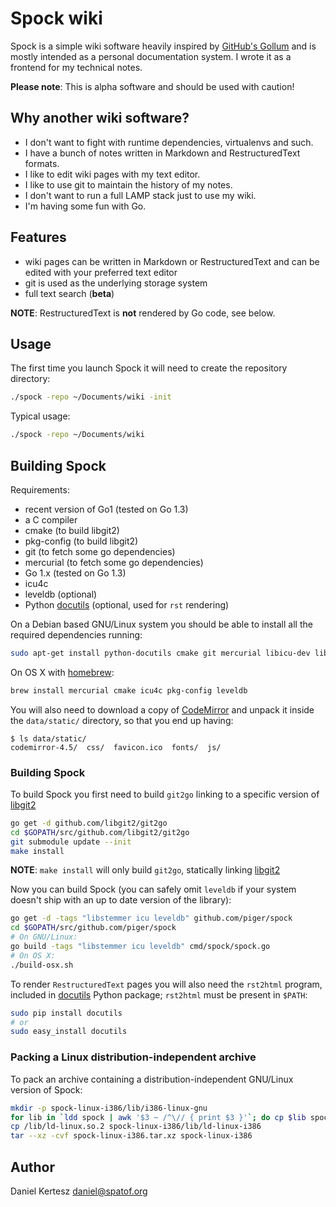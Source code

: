 # Spock wiki

Spock is a simple wiki software heavily inspired by [GitHub's Gollum][Gollum] and is mostly intended as a personal documentation system. I wrote it as a frontend for my technical notes.

[Gollum]: https://github.com/gollum/gollum

**Please note**: This is alpha software and should be used with caution!

## Why another wiki software?

- I don't want to fight with runtime dependencies, virtualenvs and such.
- I have a bunch of notes written in Markdown and RestructuredText formats.
- I like to edit wiki pages with my text editor.
- I like to use git to maintain the history of my notes.
- I don't want to run a full LAMP stack just to use my wiki.
- I'm having some fun with Go.

## Features

- wiki pages can be written in Markdown or RestructuredText and can be edited with your preferred text editor
- git is used as the underlying storage system
- full text search (**beta**)

**NOTE**: RestructuredText is **not** rendered by Go code, see below.

## Usage

The first time you launch Spock it will need to create the repository directory:

```bash
./spock -repo ~/Documents/wiki -init
```

Typical usage:

```bash
./spock -repo ~/Documents/wiki
```

## Building Spock

Requirements:

- recent version of Go1 (tested on Go 1.3)
- a C compiler
- cmake (to build libgit2)
- pkg-config (to build libgit2)
- git (to fetch some go dependencies)
- mercurial (to fetch some go dependencies)
- Go 1.x (tested on Go 1.3)
- icu4c
- leveldb (optional)
- Python [docutils][docutils] (optional, used for `rst` rendering)

On a Debian based GNU/Linux system you should be able to install all the
required dependencies running:

```bash
sudo apt-get install python-docutils cmake git mercurial libicu-dev libleveldb-dev
```

On OS X with [homebrew](http://brew.sh):

```bash
brew install mercurial cmake icu4c pkg-config leveldb
```

You will also need to download a copy of [CodeMirror][CodeMirror] and unpack it
inside the `data/static/` directory, so that you end up having:

```
$ ls data/static/
codemirror-4.5/  css/  favicon.ico  fonts/  js/
```

[CodeMirror]: http://codemirror.net/codemirror.zip

### Building Spock

To build Spock you first need to build `git2go` linking to a specific version of [libgit2][libgit2]

```bash
go get -d github.com/libgit2/git2go
cd $GOPATH/src/github.com/libgit2/git2go
git submodule update --init
make install
```

**NOTE**: `make install` will only build `git2go`, statically linking [libgit2][libgit2]

Now you can build Spock (you can safely omit `leveldb` if your system doesn't ship with an up to date version of the library):

```bash
go get -d -tags "libstemmer icu leveldb" github.com/piger/spock
cd $GOPATH/src/github.com/piger/spock
# On GNU/Linux:
go build -tags "libstemmer icu leveldb" cmd/spock/spock.go
# On OS X:
./build-osx.sh
```

To render `RestructuredText` pages you will also need the `rst2html` program, included in [docutils][docutils] Python package; `rst2html` must be present in `$PATH`:

```bash
sudo pip install docutils
# or
sudo easy_install docutils
```

### Packing a Linux distribution-independent archive

To pack an archive containing a distribution-independent GNU/Linux version of Spock:

```bash
mkdir -p spock-linux-i386/lib/i386-linux-gnu
for lib in `ldd spock | awk '$3 ~ /^\// { print $3 }'`; do cp $lib spock-linux-i386/lib/i386-linux-gnu/; done
cp /lib/ld-linux.so.2 spock-linux-i386/lib/ld-linux-i386
tar --xz -cvf spock-linux-i386.tar.xz spock-linux-i386
```

## Author

Daniel Kertesz <daniel@spatof.org>

[libgit2]: https://libgit2.github.com/

[git2go]: https://github.com/libgit2/git2go

[docutils]: http://docutils.sourceforge.net/
